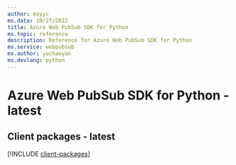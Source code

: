 ```yaml
---
author: msyyc
ms.data: 10/27/2022
title: Azure Web PubSub SDK for Python
ms.topic: reference
description: Reference for Azure Web PubSub SDK for Python
ms.service: webpubsub
ms.author: yuchaoyan
ms.devlang: python
---
```

# Azure Web PubSub SDK for Python - latest

## Client packages - latest
[!INCLUDE [client-packages](web-pubsub-client-index.md)]